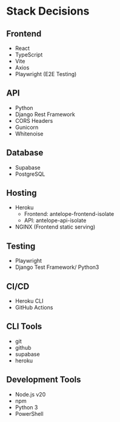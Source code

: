 # Stack Decisions

## Frontend
- React
- TypeScript
- Vite
- Axios
- Playwright (E2E Testing)

## API
- Python
- Django Rest Framework
- CORS Headers
- Gunicorn
- Whitenoise

## Database
- Supabase
- PostgreSQL

## Hosting
- Heroku
  - Frontend: antelope-frontend-isolate
  - API: antelope-api-isolate
- NGINX (Frontend static serving)

## Testing
- Playwright
- Django Test Framework/ Python3

## CI/CD
- Heroku CLI
- GitHub Actions

## CLI Tools
- git
- github
- supabase
- heroku

## Development Tools
- Node.js v20
- npm
- Python 3
- PowerShell
